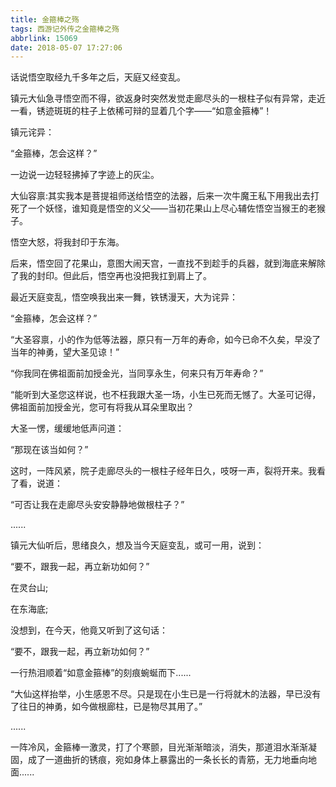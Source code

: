 ```yaml
---
title: 金箍棒之殇
tags: 西游记外传之金箍棒之殇
abbrlink: 15069
date: 2018-05-07 17:27:06
---
```



话说悟空取经九千多年之后，天庭又经变乱。

镇元大仙急寻悟空而不得，欲返身时突然发觉走廊尽头的一根柱子似有异常，走近一看，锈迹斑斑的柱子上依稀可辩的显着几个字——“如意金箍棒”！

镇元诧异：

“金箍棒，怎会这样？”

一边说一边轻轻拂掉了字迹上的灰尘。

大仙容禀:其实我本是菩提祖师送给悟空的法器，后来一次牛魔王私下用我出去打死了一个妖怪，谁知竟是悟空的义父——当初花果山上尽心辅佐悟空当猴王的老猴子。

悟空大怒，将我封印于东海。

后来，悟空回了花果山，意图大闹天宫，一直找不到趁手的兵器，就到海底来解除了我的封印。但此后，悟空再也没把我扛到肩上了。

最近天庭变乱，悟空唤我出来一舞，铁锈漫天，大为诧异：

“金箍棒，怎会这样？”

“大圣容禀，小的作为低等法器，原只有一万年的寿命，如今已命不久矣，早没了当年的神勇，望大圣见谅！”

“你我同在佛祖面前加授金光，当同享永生，何来只有万年寿命？”

“能听到大圣您这样说，也不枉我跟大圣一场，小生已死而无憾了。大圣可记得，佛祖面前加授金光，您可有将我从耳朵里取出？

大圣一愣，缓缓地低声问道：

“那现在该当如何？”

这时，一阵风紧，院子走廊尽头的一根柱子经年日久，吱呀一声，裂将开来。我看了看，说道：

“可否让我在走廊尽头安安静静地做根柱子？”

......

镇元大仙听后，思绪良久，想及当今天庭变乱，或可一用，说到：

“要不，跟我一起，再立新功如何？”

在灵台山;

在东海底;

没想到，在今天，他竟又听到了这句话：

“要不，跟我一起，再立新功如何？”

一行热泪顺着“如意金箍棒”的刻痕蜿蜒而下......

“大仙这样抬举，小生感恩不尽。只是现在小生已是一行将就木的法器，早已没有了往日的神勇，如今做根廊柱，已是物尽其用了。”

......

一阵冷风，金箍棒一激灵，打了个寒颤，目光渐渐暗淡，消失，那道泪水渐渐凝固，成了一道曲折的锈痕，宛如身体上暴露出的一条长长的青筋，无力地垂向地面......